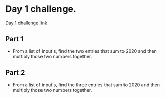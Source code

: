 # Day 1 challenge.

[Day 1 challenge link](https://adventofcode.com/2020/day/1)

## Part 1

- From a list of input's, find the two entries that sum to 2020 and then multiply those two numbers together.

## Part 2

- From a list of input's, find the three entries that sum to 2020 and then multiply those two numbers together.
